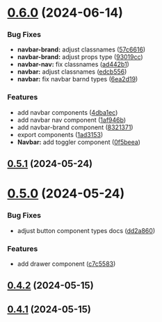 # [0.6.0](https://github.com/alancleyton/awesome-ui/compare/v0.5.1...v0.6.0) (2024-06-14)


### Bug Fixes

* **navbar-brand:** adjust classnames ([57c6616](https://github.com/alancleyton/awesome-ui/commit/57c66165939a7fc70bf4214ef6beee5c40656f31))
* **navbar-brand:** adjust props type ([93019cc](https://github.com/alancleyton/awesome-ui/commit/93019cc81a57b9e6054e68a3443a0c1b95c40324))
* **navbar-nav:** fix classnames ([ad442b1](https://github.com/alancleyton/awesome-ui/commit/ad442b1097ff60f826c969674d2901d40fa93d08))
* **navbar:** adjust classnames ([edcb556](https://github.com/alancleyton/awesome-ui/commit/edcb55633c4f5ad7bb405087bcf82d2e5cb55eb9))
* **navbar:** fix navbar barnd types ([6ea2d19](https://github.com/alancleyton/awesome-ui/commit/6ea2d19fcab019fd08c1e0dc3a11355593552bcb))


### Features

* add navbar components ([4dba1ec](https://github.com/alancleyton/awesome-ui/commit/4dba1ec7421e967ddc18777318015bf2a1daab2b))
* add navbar nav component ([1af946b](https://github.com/alancleyton/awesome-ui/commit/1af946bf1a4c10a3118ee00a39e16c5b2f9a9bd6))
* add navbar-brand component ([8321371](https://github.com/alancleyton/awesome-ui/commit/8321371073760a9434e8a9ce9bca5e0dba04d0f6))
* export components ([1ad3153](https://github.com/alancleyton/awesome-ui/commit/1ad3153853476831c910e1d9c4fa7001ea590c13))
* **Navbar:** add toggler component ([0f5beea](https://github.com/alancleyton/awesome-ui/commit/0f5beeadcd61a974d64b3bf4a55f249a9afe92e2))



## [0.5.1](https://github.com/alancleyton/awesome-ui/compare/v0.5.0...v0.5.1) (2024-05-24)



# [0.5.0](https://github.com/alancleyton/awesome-ui/compare/v0.4.2...v0.5.0) (2024-05-24)


### Bug Fixes

* adjust button component types docs ([dd2a860](https://github.com/alancleyton/awesome-ui/commit/dd2a8606a0dc5ccd528dfaec9e250851264afdfc))


### Features

* add drawer component ([c7c5583](https://github.com/alancleyton/awesome-ui/commit/c7c5583ed20b95d0d391767a25d6539fd0192957))



## [0.4.2](https://github.com/alancleyton/awesome-ui/compare/v0.4.1...v0.4.2) (2024-05-15)



## [0.4.1](https://github.com/alancleyton/awesome-ui/compare/v0.4.0...v0.4.1) (2024-05-15)



